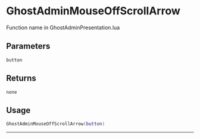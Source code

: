 # GhostAdminMouseOffScrollArrow
Function name in GhostAdminPresentation.lua
## Parameters
`button`
## Returns
`none`
## Usage
```lua
GhostAdminMouseOffScrollArrow(button)
```
---
